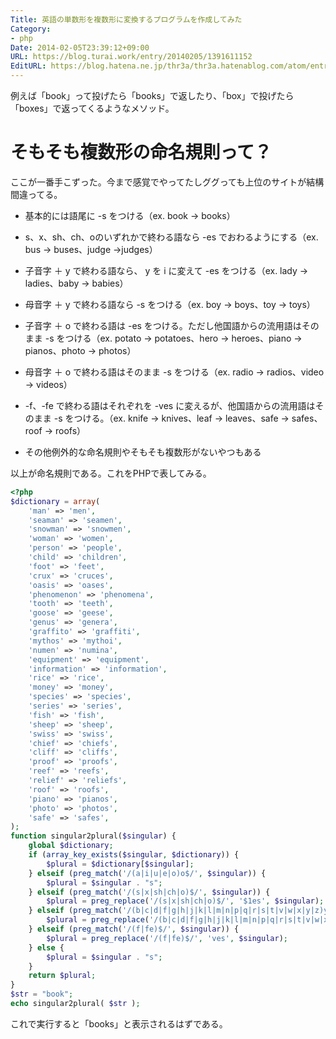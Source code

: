 ```yaml
---
Title: 英語の単数形を複数形に変換するプログラムを作成してみた
Category:
- php
Date: 2014-02-05T23:39:12+09:00
URL: https://blog.turai.work/entry/20140205/1391611152
EditURL: https://blog.hatena.ne.jp/thr3a/thr3a.hatenablog.com/atom/entry/12921228815717894699
---
```


例えば「book」って投げたら「books」で返したり、「box」で投げたら「boxes」で返ってくるようなメソッド。
# そもそも複数形の命名規則って？
ここが一番手こずった。今まで感覚でやってたしググっても上位のサイトが結構間違ってる。

- 基本的には語尾に -s をつける（ex. book → books）
- s、x、sh、ch、oのいずれかで終わる語なら -es でおわるようにする（ex. bus → buses、judge →judges）

- 子音字 ＋ y で終わる語なら、 y を i に変えて -es をつける（ex. lady → ladies、baby → babies）

- 母音字 ＋ y で終わる語なら -s をつける（ex. boy → boys、toy → toys）

- 子音字 ＋ o で終わる語は -es をつける。ただし他国語からの流用語はそのまま -s をつける（ex. potato → potatoes、hero → heroes、piano → pianos、photo → photos）

- 母音字 ＋ o で終わる語はそのまま -s をつける（ex. radio → radios、video → videos）

- -f、-fe で終わる語はそれぞれを -ves に変えるが、他国語からの流用語はそのまま -s をつける。（ex. knife → knives、leaf → leaves、safe → safes、roof → roofs）

- その他例外的な命名規則やそもそも複数形がないやつもある

以上が命名規則である。これをPHPで表してみる。
```php
<?php
$dictionary = array(
	'man' => 'men',
	'seaman' => 'seamen',
	'snowman' => 'snowmen',
	'woman' => 'women',
	'person' => 'people',
	'child' => 'children',
	'foot' => 'feet',
	'crux' => 'cruces',
	'oasis' => 'oases',
	'phenomenon' => 'phenomena',
	'tooth' => 'teeth',
	'goose' => 'geese',
	'genus' => 'genera',
	'graffito' => 'graffiti',
	'mythos' => 'mythoi',
	'numen' => 'numina',
	'equipment' => 'equipment',
	'information' => 'information',
	'rice' => 'rice',
	'money' => 'money',
	'species' => 'species',
	'series' => 'series',
	'fish' => 'fish',
	'sheep' => 'sheep',
	'swiss' => 'swiss',
	'chief' => 'chiefs',
	'cliff' => 'cliffs',
	'proof' => 'proofs',
	'reef' => 'reefs',
	'relief' => 'reliefs',
	'roof' => 'roofs',
	'piano' => 'pianos',
	'photo' => 'photos',
	'safe' => 'safes',
);
function singular2plural($singular) {
	global $dictionary;
	if (array_key_exists($singular, $dictionary)) {
		$plural = $dictionary[$singular];
	} elseif (preg_match('/(a|i|u|e|o)o$/', $singular)) {
		$plural = $singular . "s";
	} elseif (preg_match('/(s|x|sh|ch|o)$/', $singular)) {
		$plural = preg_replace('/(s|x|sh|ch|o)$/', '$1es', $singular);
	} elseif (preg_match('/(b|c|d|f|g|h|j|k|l|m|n|p|q|r|s|t|v|w|x|y|z)y$/', $singular)) {
		$plural = preg_replace('/(b|c|d|f|g|h|j|k|l|m|n|p|q|r|s|t|v|w|x|y|z)y$/', '$1ies', $singular);
	} elseif (preg_match('/(f|fe)$/', $singular)) {
		$plural = preg_replace('/(f|fe)$/', 'ves', $singular);
	} else {
		$plural = $singular . "s";
	}
	return $plural;
}
$str = "book";
echo singular2plural( $str );
```
これで実行すると「books」と表示されるはずである。
